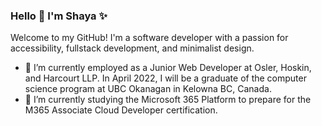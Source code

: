 ### Hello 👋 I'm Shaya ✨

Welcome to my GitHub! I'm a software developer with a passion for accessibility, fullstack development, and minimalist design.

- 🔭 I’m currently employed as a Junior Web Developer at Osler, Hoskin, and Harcourt LLP. In April 2022, I will be a graduate of the computer science program at UBC Okanagan in Kelowna BC, Canada.
- 🌱 I’m currently studying the Microsoft 365 Platform to prepare for the M365 Associate Cloud Developer certification.


<!--
**sselin-co/sselin-co** is a ✨ _special_ ✨ repository because its `README.md` (this file) appears on your GitHub profile.

Here are some ideas to get you started:

- 🔭 I’m currently working on ...
- 🌱 I’m currently learning ...
- 👯 I’m looking to collaborate on ...
- 🤔 I’m looking for help with ...
- 💬 Ask me about ...
- 📫 How to reach me: ...
- 😄 Pronouns: ...
- ⚡ Fun fact: ...
-->
